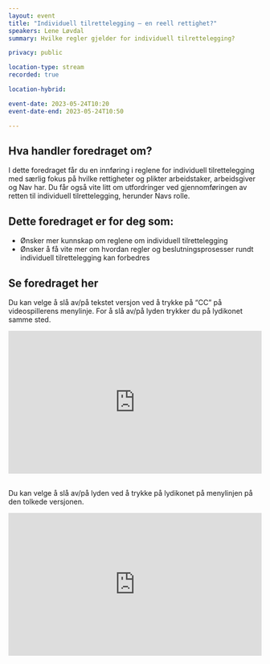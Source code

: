 ```yaml
---
layout: event
title: "Individuell tilrettelegging – en reell rettighet?"
speakers: Lene Løvdal
summary: Hvilke regler gjelder for individuell tilrettelegging?

privacy: public

location-type: stream
recorded: true

location-hybrid:

event-date: 2023-05-24T10:20
event-date-end: 2023-05-24T10:50

---
```

## Hva handler foredraget om?
I dette foredraget får du en innføring i reglene for individuell tilrettelegging med særlig fokus på hvilke rettigheter og plikter arbeidstaker, arbeidsgiver og Nav har. Du får også vite litt om utfordringer ved gjennomføringen av retten til individuell tilrettelegging, herunder Navs rolle.
 
## Dette foredraget er for deg som:
- Ønsker mer kunnskap om reglene om individuell tilrettelegging
- Ønsker å få vite mer om hvordan regler og beslutningsprosesser rundt individuell tilrettelegging kan forbedres

## Se foredraget her
Du kan velge å slå av/på tekstet versjon ved å trykke på “CC” på videospillerens menylinje. For å slå av/på lyden trykker du på lydikonet samme sted.

<div style="padding:56.25% 0 0 0;position:relative;"><iframe src="https://player.vimeo.com/video/831466348?h=92e207e414&amp;badge=0&amp;autopause=0&amp;player_id=0&amp;app_id=58479" frameborder="0" allow="autoplay; fullscreen; picture-in-picture" allowfullscreen style="position:absolute;top:0;left:0;width:100%;height:100%;" title="Individuell tilrettelegging &amp;ndash; en reell rettighet? med Lene L&amp;oslash;vdal"></iframe></div><script src="https://player.vimeo.com/api/player.js"></script>

<br/>

Du kan velge å slå av/på lyden ved å trykke på lydikonet på menylinjen på den tolkede versjonen.

<div style="padding:56.25% 0 0 0;position:relative;"><iframe src="https://player.vimeo.com/video/831916497?h=93370a7a2f&amp;badge=0&amp;autopause=0&amp;player_id=0&amp;app_id=58479" frameborder="0" allow="autoplay; fullscreen; picture-in-picture" allowfullscreen style="position:absolute;top:0;left:0;width:100%;height:100%;" title="Individuell tilrettelegging &amp;ndash; en reell rettighet? med Lene L&amp;oslash;vdal - tolket"></iframe></div><script src="https://player.vimeo.com/api/player.js"></script>
